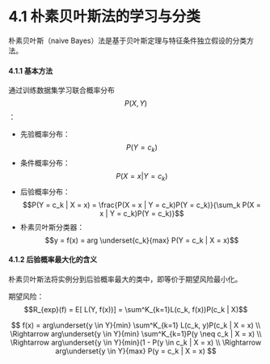 # 4.1 朴素贝叶斯法的学习与分类

朴素贝叶斯（naive Bayes）法是基于贝叶斯定理与特征条件独立假设的分类方法。

#### 4.1.1 基本方法

通过训练数据集学习联合概率分布 $$P(X, Y)$$ ：

* 先验概率分布： $$P(Y = c_k)$$ 
* 条件概率分布： $$P(X = x | Y = c_k)$$ 
* 后验概率分布： $$P(Y = c_k | X = x) = \frac{P(X = x | Y = c_k)P(Y = c_k)}{\sum_k P(X = x | Y = c_k)P(Y = c_k)}$$ 
* 朴素贝叶斯分类器： $$y = f(x) = arg \underset{c_k}{max} P(Y = c_k | X = x)$$ 

#### 4.1.2 后验概率最大化的含义

朴素贝叶斯法将实例分到后验概率最大的类中，即等价于期望风险最小化。

期望风险： $$R_{exp}(f) = E[ L(Y, f(x))] = \sum^K_{k=1}L(c_k, f(x))P(c_k | X)$$ 

$$
f(x) = arg\underset{y \in Y}{min} \sum^K_{k=1} L(c_k, y)P(c_k | X = x) \\
\Rightarrow arg\underset{y \in Y}{min} \sum^K_{k=1}P(y \neq c_k | X = x) \\
\Rightarrow arg\underset{y \in Y}{min}(1 - P(y \in c_k | X = x) \\
\Rightarrow arg\underset{y \in Y}{max} P(y = c_k | X = x)
$$



